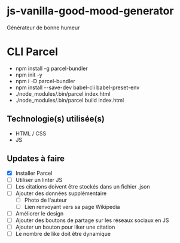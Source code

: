 # js-vanilla-good-mood-generator
Générateur de bonne humeur

# CLI Parcel
- npm install -g parcel-bundler
- npm init -y
- npm i -D parcel-bundler
- npm install --save-dev babel-cli babel-preset-env
- ./node_modules/.bin/parcel index.html
- ./node_modules/.bin/parcel build index.html

## Technologie(s) utilisée(s)
- HTML / CSS
- JS

## Updates à faire 
- [x] Installer Parcel
- [ ] Utiliser un linter JS
- [ ] Les citations doivent être stockés dans un fichier .json
- [ ] Ajouter des données supplémentaire 
  - [ ] Photo de l'auteur
  - [ ] Lien renvoyant vers sa page Wikipedia
- [ ] Améliorer le design
- [ ] Ajouter des boutons de partage sur les réseaux sociaux en JS 
- [ ] Ajouter un bouton pour liker une citation 
- [ ] Le nombre de like doit être dynamique
